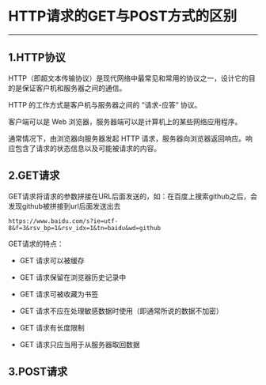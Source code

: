 # HTTP请求的GET与POST方式的区别

---

## 1.HTTP协议

HTTP（即超文本传输协议）是现代网络中最常见和常用的协议之一，设计它的目的是保证客户机和服务器之间的通信。

HTTP 的工作方式是客户机与服务器之间的 “请求-应答” 协议。

客户端可以是 Web 浏览器，服务器端可以是计算机上的某些网络应用程序。

通常情况下，由浏览器向服务器发起 HTTP 请求，服务器向浏览器返回响应。响应包含了请求的状态信息以及可能被请求的内容。

## 2.GET请求

GET请求将请求的参数拼接在URL后面发送的，如：在百度上搜索github之后，会发现github被拼接到url后面发送出去

```
https://www.baidu.com/s?ie=utf-8&f=3&rsv_bp=1&rsv_idx=1&tn=baidu&wd=github
```

GET请求的特点：

* GET 请求可以被缓存

* GET 请求保留在浏览器历史记录中

* GET 请求可被收藏为书签

* GET 请求不应在处理敏感数据时使用（即通常所说的数据不加密）

* GET 请求有长度限制

* GET 请求只应当用于从服务器取回数据

## 3.POST请求

